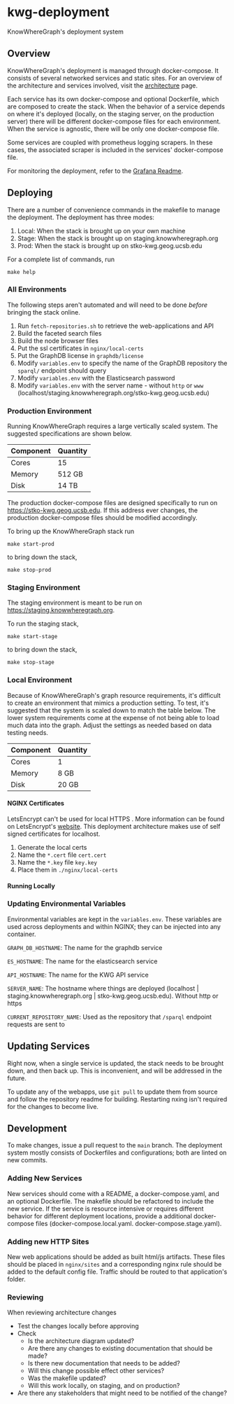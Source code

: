 # kwg-deployment

KnowWhereGraph's deployment system

## Overview

KnowWhereGraph's deployment is managed through docker-compose. It consists of several networked services and static sites. For an overview of the architecture and services involved, visit the [architecture](./architecture/) page.

Each service has its own docker-compose and optional Dockerfile, which are composed to create the stack. When the behavior of a service depends on where it's deployed (locally, on the staging server, on the production server) there will be different docker-compose files for each environment. When the service is agnostic, there will be only one docker-compose file.

Some services are coupled with prometheus logging scrapers. In these cases, the associated scraper is included in the services' docker-compose file.

For monitoring the deployment, refer to the [Grafana Readme](./grafana/README.md).

## Deploying

There are a number of convenience commands in the makefile to manage the deployment. The deployment has three modes:

1. Local: When the stack is brought up on your own machine
2. Stage: When the stack is brought up on staging.knowwheregraph.org
3. Prod: When the stack is brought up on stko-kwg.geog.ucsb.edu

For a complete list of commands, run

`make help`

### All Environments

The following steps aren't automated and will need to be done *before* bringing the stack online.

1. Run `fetch-repositories.sh` to retrieve the web-applications and API
2. Build the faceted search files
3. Build the node browser files
4. Put the ssl certificates in `nginx/local-certs`
5. Put the GraphDB license in `graphdb/license`
6. Modify `variables.env` to specify the name of the GraphDB repository the `sparql/` endpoint should query
7. Modify `variables.env` with the Elasticsearch password
8. Modify `variables.env` with the server name - without `http` or `www` (localhost/staging.knowwheregraph.org/stko-kwg.geog.ucsb.edu)

### Production Environment

Running KnowWhereGraph requires a large vertically scaled system. The suggested specifications are shown below.

| Component | Quantity |
|-----------|----------|
| Cores     | 15       |
| Memory    | 512 GB   |
| Disk      | 14 TB    |

The production docker-compose files are designed specifically to run on https://stko-kwg.geog.ucsb.edu. If this address ever changes, the production docker-compose files should be modified accordingly.

To bring up the KnowWhereGraph stack run

`make start-prod`

to bring down the stack,

`make stop-prod`

### Staging Environment

The staging environment is meant to be run on https://staging.knowwheregraph.org.

To run the staging stack,

`make start-stage`

to bring down the stack,

`make stop-stage`

### Local Environment

Because of KnowWhereGraph's graph resource requirements, it's difficult to create an environment that mimics a production setting. To test, it's suggested that the system is scaled down to match the table below. The lower system requirements come at the expense of not being able to load much data into the graph. Adjust the settings as needed based on data testing needs.

| Component | Quantity |
|-----------|----------|
| Cores     | 1       |
| Memory    | 8 GB   |
| Disk      | 20 GB     |

#### NGINX Certificates

LetsEncrypt can't be used for local HTTPS . More information can be found on LetsEncrypt's [website](https://letsencrypt.org/docs/certificates-for-localhost/). This deployment architecture makes use of self signed certificates for localhost.

1. Generate the local certs
2. Name the `*.cert` file `cert.cert`
3. Name the `*.key` file `key.key`
4. Place them in `./nginx/local-certs`

#### Running Locally

### Updating Environmental Variables

Environmental variables are kept in the `variables.env`. These variables are used across deployments and within NGINX; they can be injected into any container.

`GRAPH_DB_HOSTNAME`: The name for the graphdb service

`ES_HOSTNAME`: The name for the elasticsearch service

`API_HOSTNAME`: The name for the KWG API service

`SERVER_NAME`: The hostname where things are deployed (localhost | staging.knowwheregraph.org | stko-kwg.geog.ucsb.edu). Without http or https

`CURRENT_REPOSITORY_NAME`: Used as the repository that `/sparql` endpoint requests are sent to

## Updating Services

Right now, when a single service is updated, the stack needs to be brought down, and then back up. This is inconvenient, and will be addressed in the future.

To update any of the webapps, use `git pull` to update them from source and follow the repository readme for building. Restarting nxing isn't required for the changes to become live.

## Development

To make changes, issue a pull request to the `main` branch. The deployment system mostly consists of Dockerfiles and configurations; both are linted on new commits.

### Adding New Services

New services should come with a README, a docker-compose.yaml, and an optional Dockerfile. The makefile should be refactored to include the new service. If the service is resource intensive or requires different behavior for different deployment locations, provide a additional docker-compose files (docker-compose.local.yaml. docker-compose.stage.yaml).

### Adding new HTTP Sites

New web applications should be added as built html/js artifacts. These files should be placed in `nginx/sites` and a corresponding nginx rule should be added to the default config file. Traffic should be routed to that application's folder.

### Reviewing

When reviewing architecture changes

- Test the changes locally before approving
- Check
  - Is the architecture diagram updated?
  - Are there any changes to existing documentation that should be made?
  - Is there new documentation that needs to be added?
  - Will this change possible effect other services?
  - Was the makefile updated?
  - Will this work locally, on staging, and on production?
- Are there any stakeholders that might need to be notified of the change?
